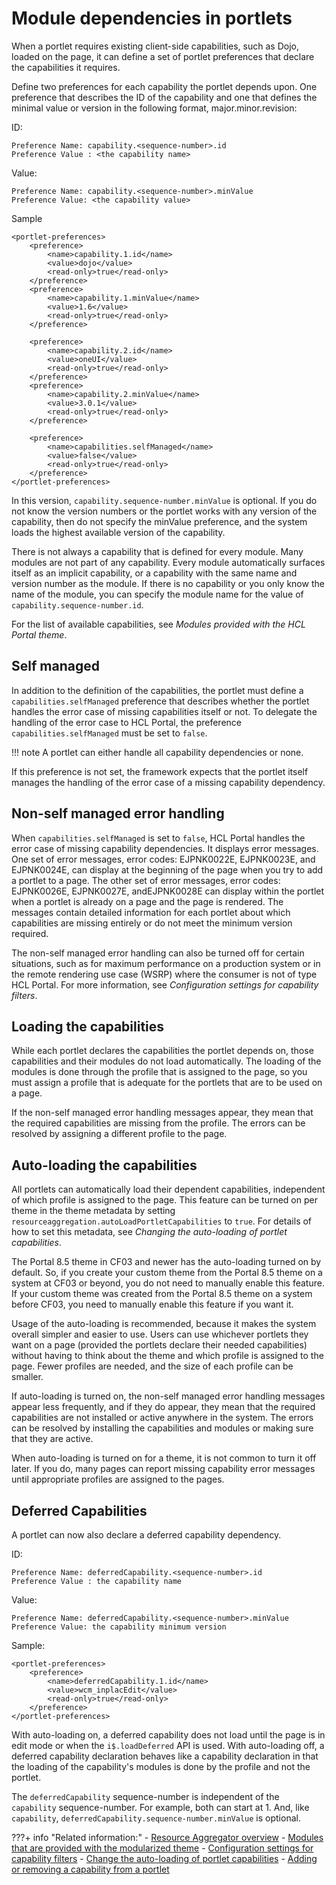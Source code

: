 # Module dependencies in portlets

When a portlet requires existing client-side capabilities, such as Dojo, loaded on the page, it can define a set of portlet preferences that declare the capabilities it requires.

Define two preferences for each capability the portlet depends upon. One preference that describes the ID of the capability and one that defines the minimal value or version in the following format, major.minor.revision:

ID:

```
Preference Name: capability.<sequence-number>.id
Preference Value : <the capability name>
```

Value:

```
Preference Name: capability.<sequence-number>.minValue
Preference Value: <the capability value>
```

Sample

```
<portlet-preferences>
    <preference>
        <name>capability.1.id</name>
        <value>dojo</value>
        <read-only>true</read-only>
    </preference>
    <preference>
        <name>capability.1.minValue</name>
        <value>1.6</value>
        <read-only>true</read-only>
    </preference>
        
    <preference>
        <name>capability.2.id</name>
        <value>oneUI</value>
        <read-only>true</read-only>
    </preference>
    <preference>
        <name>capability.2.minValue</name>
        <value>3.0.1</value>
        <read-only>true</read-only>
    </preference>

    <preference>
        <name>capabilities.selfManaged</name>
        <value>false</value>
        <read-only>true</read-only>
    </preference>            
</portlet-preferences>
```

In this version, `capability.sequence-number.minValue` is optional. If you do not know the version numbers or the portlet works with any version of the capability, then do not specify the minValue preference, and the system loads the highest available version of the capability.

There is not always a capability that is defined for every module. Many modules are not part of any capability. Every module automatically surfaces itself as an implicit capability, or a capability with the same name and version number as the module. If there is no capability or you only know the name of the module, you can specify the module name for the value of `capability.sequence-number.id`.

For the list of available capabilities, see *Modules provided with the HCL Portal theme*.

## Self managed

In addition to the definition of the capabilities, the portlet must define a `capabilities.selfManaged` preference that describes whether the portlet handles the error case of missing capabilities itself or not. To delegate the handling of the error case to HCL Portal, the preference `capabilities.selfManaged` must be set to `false`.

!!! note
    A portlet can either handle all capability dependencies or none.

If this preference is not set, the framework expects that the portlet itself manages the handling of the error case of a missing capability dependency.

## Non-self managed error handling

When `capabilities.selfManaged` is set to `false`, HCL Portal handles the error case of missing capability dependencies. It displays error messages. One set of error messages, error codes: EJPNK0022E, EJPNK0023E, and EJPNK0024E, can display at the beginning of the page when you try to add a portlet to a page. The other set of error messages, error codes: EJPNK0026E, EJPNK0027E, andEJPNK0028E can display within the portlet when a portlet is already on a page and the page is rendered. The messages contain detailed information for each portlet about which capabilities are missing entirely or do not meet the minimum version required.

The non-self managed error handling can also be turned off for certain situations, such as for maximum performance on a production system or in the remote rendering use case \(WSRP\) where the consumer is not of type HCL Portal. For more information, see *Configuration settings for capability filters*.

## Loading the capabilities

While each portlet declares the capabilities the portlet depends on, those capabilities and their modules do not load automatically. The loading of the modules is done through the profile that is assigned to the page, so you must assign a profile that is adequate for the portlets that are to be used on a page.

If the non-self managed error handling messages appear, they mean that the required capabilities are missing from the profile. The errors can be resolved by assigning a different profile to the page.

## Auto-loading the capabilities

All portlets can automatically load their dependent capabilities, independent of which profile is assigned to the page. This feature can be turned on per theme in the theme metadata by setting `resourceaggregation.autoLoadPortletCapabilities` to `true`. For details of how to set this metadata, see *Changing the auto-loading of portlet capabilities*.

The Portal 8.5 theme in CF03 and newer has the auto-loading turned on by default. So, if you create your custom theme from the Portal 8.5 theme on a system at CF03 or beyond, you do not need to manually enable this feature. If your custom theme was created from the Portal 8.5 theme on a system before CF03, you need to manually enable this feature if you want it.

Usage of the auto-loading is recommended, because it makes the system overall simpler and easier to use. Users can use whichever portlets they want on a page \(provided the portlets declare their needed capabilities\) without having to think about the theme and which profile is assigned to the page. Fewer profiles are needed, and the size of each profile can be smaller.

If auto-loading is turned on, the non-self managed error handling messages appear less frequently, and if they do appear, they mean that the required capabilities are not installed or active anywhere in the system. The errors can be resolved by installing the capabilities and modules or making sure that they are active.

When auto-loading is turned on for a theme, it is not common to turn it off later. If you do, many pages can report missing capability error messages until appropriate profiles are assigned to the pages.

## Deferred Capabilities

A portlet can now also declare a deferred capability dependency.

ID:

```
Preference Name: deferredCapability.<sequence-number>.id
Preference Value : the capability name
```

Value:

```
Preference Name: deferredCapability.<sequence-number>.minValue
Preference Value: the capability minimum version
```

Sample:

```
<portlet-preferences>
    <preference>
        <name>deferredCapability.1.id</name>
        <value>wcm_inplacEdit</value>
        <read-only>true</read-only>
    </preference>
</portlet-preferences>
```

With auto-loading on, a deferred capability does not load until the page is in edit mode or when the `i$.loadDeferred` API is used. With auto-loading off, a deferred capability declaration behaves like a capability declaration in that the loading of the capability's modules is done by the profile and not the portlet.

The `deferredCapability` sequence-number is independent of the `capability` sequence-number. For example, both can start at 1. And, like `capability`, `deferredCapability.sequence-number.minValue` is optional.


???+ info "Related information:"
    - [Resource Aggregator overview](../the_module_framework/themeopt_reso_agg.md)
    - [Modules that are provided with the modularized theme](../the_module_framework/oob_modules/index.md)
    - [Configuration settings for capability filters](../customizing_theme/cfg_portal_theme_and_modules/themeopt_mod_capfilter_settings.md)
    - [Change the auto-loading of portlet capabilities](../the_module_framework/change_the_auto_loading_of_portlet/index.md)
    - [Adding or removing a capability from a portlet](../the_module_framework/add_remove_oob_modules/themeopt_add_cap_portlet.md)


